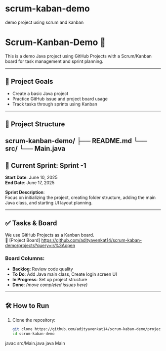 # scrum-kaban-demo
demo project using scrum and kanban
# Scrum-Kanban-Demo 🚀

This is a demo Java project using GitHub Projects with a Scrum/Kanban board for task management and sprint planning.

---

## 📌 Project Goals

- Create a basic Java project
- Practice GitHub issue and project board usage
- Track tasks through sprints using Kanban

---

## 📁 Project Structure

scrum-kanban-demo/
├── README.md
└── src/
└── Main.java
---

## 📆 Current Sprint: Sprint -1

**Start Date**: June 10, 2025  
**End Date**: June 17, 2025  

**Sprint Description**:  
Focus on initializing the project, creating folder structure, adding the main Java class, and starting UI layout planning.

---

## ✅ Tasks & Board

We use GitHub Projects as a Kanban board.  
🔗 [Project Board] https://github.com/adityavenkat14/scrum-kaban-demo/projects?query=is%3Aopen 

### Board Columns:
- **Backlog**: Review code quality  
- **To Do**: Add Java main class, Create login screen UI  
- **In Progress**: Set up project structure  
- **Done**: _(move completed issues here)_

---

## 🛠️ How to Run

1. Clone the repository:
   ```bash
   git clone https://github.com/adityavenkat14/scrum-kaban-demo/projects?query=is%3Aopen
   cd scrum-kaban-demo

javac src/Main.java
java Main
